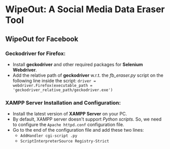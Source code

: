 # WipeOut: A Social Media Data Eraser Tool

## WipeOut for Facebook

### Geckodriver for Firefox:
- Install **geckodriver** and other required packages for **Selenium Webdriver**.
- Add the relative path of **geckodriver** w.r.t. the *fb_eraser.py* script on the following line inside the script: 
	`driver = webdriver.Firefox(executable_path = 'geckodriver_relative_path/geckodriver.exe')`

### XAMPP Server Installation and Configuration:
- Install the latest version of **XAMPP Server** on your PC.
- By default, XAMPP server doesn't support *Python scripts*. So, we need to configure the `Apache httpd.conf` configuration file. 
- Go to the end of the configuration file and add these two lines:
	- `AddHandler cgi-script .py`
	- `ScriptInterpreterSource Registry-Strict`
